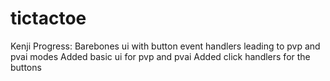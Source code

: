 # tictactoe

Kenji Progress:
Barebones ui with button event handlers leading to pvp and pvai modes
Added basic ui for pvp and pvai
Added click handlers for the buttons
